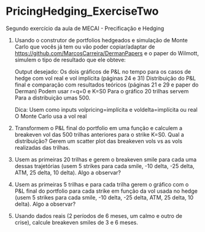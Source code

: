 # PricingHedging_ExerciseTwo

Segundo exercício da aula de MECAI - Precificação e Hedging

1. Usando o construtor de portfolios hedgeados e simulação de Monte Carlo que vocês já tem ou vão poder copiar/adaptar de https://github.com/MarcosCarreira/DermanPapers e o paper do Wilmott, simulem o tipo de resultado que ele obteve:

   Output desejado:
   Os dois gráficos de P&L no tempo para os casos de hedge com vol real e vol implícita (páginas 24 e 31)
   Distribuição do P&L final e comparação com resultados teóricos (páginas 21 e 29 e paper do Derman)
   Podem usar r=q=0 e K=S0
   Para o gráfico 20 trilhas servem
   Para a distribuição umas 500.

   Dica: Usem como inputs volpricing=implícita e voldelta=implícita ou real
   O Monte Carlo usa a vol real

2. Transformem o P&L final do portfolio em uma função e calculem a breakeven vol das 500 trilhas anteriores para o strike K=S0. Qual a distribuição? Gerem um scatter plot das breakeven vols vs as vols realizadas das trilhas.

3. Usem as primeiras 20 trilhas e gerem o breakeven smile para cada uma dessas trajetórias (usem 5 strikes para cada smile, -10 delta, -25 delta, ATM, 25 delta, 10 delta). Algo a observar?

4. Usem as primeiras 5 trilhas e para cada trilha gerem o gráfico com o P&L final do portfolio para cada strike em função da vol usada no hedge (usem 5 strikes para cada smile, -10 delta, -25 delta, ATM, 25 delta, 10 delta). Algo a observar?

5. Usando dados reais (2 períodos de 6 meses, um calmo e outro de crise), calcule breakeven smiles de 3 e 6 meses.
